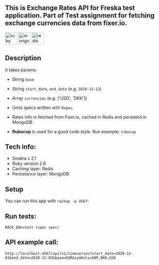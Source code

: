 ## This is Exchange Rates API for Freska test application. Part of Test assignment for fetching exchange currencies data from fixer.io.
<p>
<img src="https://devicons.github.io/devicon/devicon.git/icons/ruby/ruby-original-wordmark.svg" alt="ruby" width="40" height="40"/>
<img src="https://devicons.github.io/devicon/devicon.git/icons/mongodb/mongodb-original-wordmark.svg" alt="mongodb" width="40" height="40"/>
<img src="https://devicons.github.io/devicon/devicon.git/icons/redis/redis-original-wordmark.svg" alt="redis" width="40" height="40"/>
</p>

## Description
It takes params:
- String `base`
- String `start_date`, `end_date` (e.g. `2020-12-12`)
- Array `currencies` (e.g. ['USD', 'DKK'])

- Units specs written with `Rspec`.
- Rates info is fetched from Fixer.io, cached in Redis and persisted in MongoDB.

- **Rubocop** is used for a good code style. Run example: `rubocop`

## Tech info:
* Sinatra v 2.1
* Ruby version 2.6
* Caching layer: Redis
* Persistance layer: MongoDB

## Setup
You can run this app with `rackup -p 4567`:

## Run tests:
`RACK_ENV=test rspec spec/`

## API example call:
```
http://localhost:4567/api/v1/timeseries?start_date=2020-12-01&end_date=2020-12-03&base=EUR&symbols=GBP,DKK,USD
```
